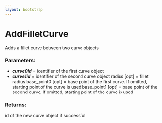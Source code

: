```yaml
---
layout: bootstrap
---
```


# AddFilletCurve

Adds a fillet curve between two curve objects
        

### Parameters:

- ***curve0id*** = identifier of the first curve object
- ***curve1id*** = identifier of the second curve object
radius [opt] = fillet radius
base_point0 [opt] = base point of the first curve. If omitted,
                    starting point of the curve is used
base_point1 [opt] = base point of the second curve. If omitted,
                    starting point of the curve is used
        

### Returns:


id of the new curve object if successful
        
